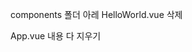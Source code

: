 components 폴더 아레 HelloWorld.vue 삭제

App.vue 내용 다 지우기

<template> 속성 HTML element 최상위 레벨에 하나만 있어야함

The template root requires exactly one element.



![50](./imgs/50.png)

```vue
<template>
  <div>
    {{ str }}
  </div>
</template>

<script>
// new Vue({
//   data: {
//     str: 'hi'
//   }
// })

export default {
  data: function() {
    return {
      str: 'hi'
    }
  }
}
</script>

<style>

</style>
```

![51](./imgs/51.png)

![52](./imgs/52.png)



src > components > AppHeader.vue

![53](./imgs/53.png)

위와 같이 하면 HTML 표준태그인지 컴포넌트 태그인지 브라우저는 알 길이 없어서

구분할 수 있도록

components 이름은 최소한 두 단어 이상으로 조합(스타일가이드 권고)



import 할 때 .vue 까지 붙여줘야 vscode에서 제공하는 파일 바로가기 깨지지 않고 사용 가능

확장자 붙이기



AppHeader.vue

```vue
<template>
    <header>
        <h1>Header</h1>
    </header>
</template>

<script>
export default {
    
}
</script>

<style>
    
</style>
```





![54](./imgs/54.png)

파일에 있는 내용을 변수에 담고 연결

(객체 아닌 파일로 저장)

```vue
// 객체
var AppHeader = {
   template: '<header><h1>Header</h1></header>'
}
```



![55](./imgs/55.png)



![56](./imgs/56.png)

![57](./imgs/57.png)

App 이라는 컴포넌트에서 str이라는 데이터를 propsdata(props 속성 이름)로 내려보냄

![58](./imgs/58.png)

![59](./imgs/59.png)

![60](./imgs/60.png)